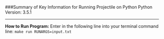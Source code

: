 ###Summary of Key Information for Running Projectile on Python
Python Version: 3.5.1

------------------------------------------------------------
**How to Run Program:**
Enter in the following line into your terminal command line: 
`make run RUNARGS=input.txt`
